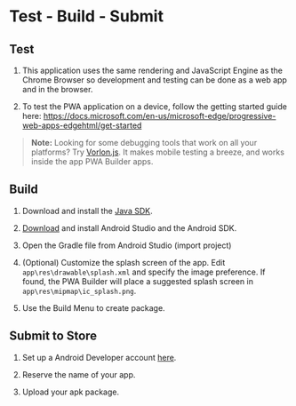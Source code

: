 # Test - Build - Submit

## Test

1. This application uses the same rendering and JavaScript Engine as the Chrome Browser so development and testing can be done as a web app and in the browser.

2. To test the PWA application on a device, follow the getting started guide here: https://docs.microsoft.com/en-us/microsoft-edge/progressive-web-apps-edgehtml/get-started

> **Note:** Looking for some debugging tools that work on all your platforms? Try [Vorlon.js](http://www.vorlonjs.com/). It makes mobile testing a breeze, and works inside the app PWA Builder apps.

## Build

1. Download and install the [Java SDK](http://www.oracle.com/technetwork/java/javase/downloads/index.html).

2. [Download](http://developer.android.com/sdk/installing/index.html?pkg=studio) and install Android Studio and the Android SDK.

3. Open the Gradle file from Android Studio (import project)

4. (Optional) Customize the splash screen of the app. Edit `app\res\drawable\splash.xml` and specify the image preference. If found, the PWA Builder will place a suggested splash screen in `app\res\mipmap\ic_splash.png`.

4. Use the Build Menu to create package.


## Submit to Store

1. Set up a Android Developer account [here](https://play.google.com/apps/publish/signup/).

2. Reserve the name of your app.

3. Upload your apk package.